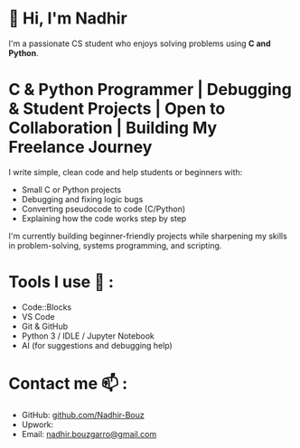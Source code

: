 # 👋 Hi, I'm Nadhir

I'm a passionate CS student who enjoys solving problems using **C and Python**.

# C & Python Programmer | Debugging & Student Projects | Open to Collaboration | Building My Freelance Journey

I write simple, clean code and help students or beginners with:
  - Small C or Python projects
  - Debugging and fixing logic bugs
  - Converting pseudocode to code (C/Python)
  - Explaining how the code works step by step

I'm currently building beginner-friendly projects while sharpening my skills in problem-solving, systems programming, and scripting.

# Tools I use 🔧 :
- Code::Blocks
- VS Code
- Git & GitHub
- Python 3 / IDLE / Jupyter Notebook
- AI (for suggestions and debugging help)

# Contact me 📫 :
- GitHub: [github.com/Nadhir-Bouz](https://github.com/Nadhir-Bouz)
- Upwork: [](https://www.upwork.com/)
- Email: nadhir.bouzgarro@gmail.com
